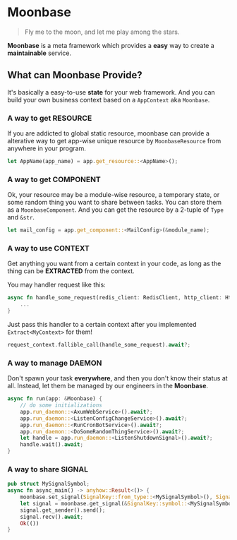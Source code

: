 # Moonbase

> Fly me to the moon, and let me play among the stars.

**Moonbase** is a meta framework which provides a **easy** way to create a **maintainable** service.

## What can Moonbase Provide?

It's basically a easy-to-use **state** for your web framework. And you can build your own business context based on a `AppContext` aka `Moonbase`.


### A way to get **RESOURCE**

If you are addicted to global static resource, moonbase can provide a alterative way to get app-wise unique resource by `MoonbaseResource` from anywhere in your program.

```rust
let AppName(app_name) = app.get_resource::<AppName>();
```
### A way to get **COMPONENT**

Ok, your resource may be a module-wise resource, a temporary state, or some random thing you want to share between tasks. You can store them as a `MoonbaseComponent`. And you can get the resource by a 2-tuple of `Type` and `&str`.


```rust
let mail_config = app.get_component::<MailConfig>(&module_name);
```

### A way to use **CONTEXT**

Get anything you want from a certain context in your code, as long as the thing can be **EXTRACTED** from the context.


You may handler request like this:
```rust
async fn handle_some_request(redis_client: RedisClient, http_client: HttpClient, config: Arc<MyModuleConfig>, db_connection: Db, ...) -> Result<(), Error> {
    ...
}
```

Just pass this handler to a certain context after you implemented `Extract<MyContext>` for them!
```rust
request_context.fallible_call(handle_some_request).await?;
```

### A way to manage **DAEMON**

Don't spawn your task **everywhere**, and then you don't know their status at all. Instead, let them be managed by our engineers in the **Moonbase**.

```rust
async fn run(app: &Moonbase) {
    // do some initializations
    app.run_daemon::<AxumWebService>().await?;
    app.run_daemon::<ListenConfigChangeService>().await?;
    app.run_daemon::<RunCronBotService>().await?;
    app.run_daemon::<DoSomeRandomThingService>().await?;
    let handle = app.run_daemon::<ListenShutdownSignal>().await?;
    handle.wait().await;
}
```

### A way to share **SIGNAL**
```rust
pub struct MySignalSymbol;
async fn async_main() -> anyhow::Result<()> {
    moonbase.set_signal(SignalKey::from_type::<MySignalSymbol>(), Signal::new());
    let signal = moonbase.get_signal(&SignalKey::symbol::<MySignalSymbol>()).unwrap();
    signal.get_sender().send();
    signal.recv().await;
    Ok(())
}
```
